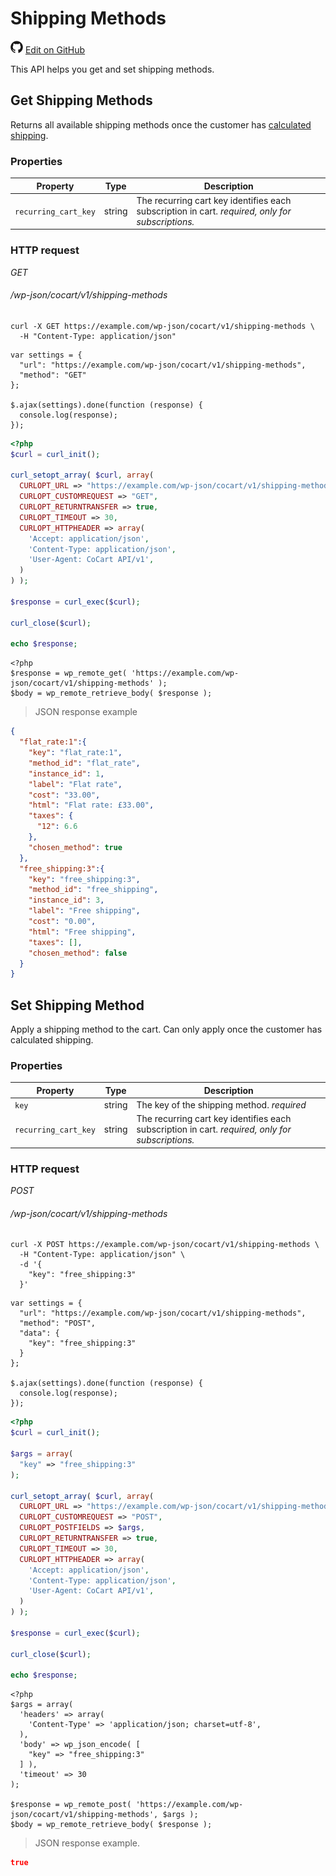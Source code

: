 # Shipping Methods #

<img src="images/github.svg" width="20" height="20" alt="GitHub Mark Logo"> [Edit on GitHub](https://github.com/co-cart/co-cart-docs/blob/master/source/includes/cocart-v1/pro/_shipping-methods.md)

This API helps you get and set shipping methods.

## Get Shipping Methods ##

Returns all available shipping methods once the customer has [calculated shipping](#calculate-calculate-shipping).

### Properties ###

| Property             | Type   | Description       |
| -------------------- | ------ | ----------------- |
| `recurring_cart_key` | string | The recurring cart key identifies each subscription in cart. <i class="label label-info">required, only for subscriptions.</i> |

### HTTP request ###

<div class="api-endpoint">
  <div class="endpoint-data">
    <i class="label label-get">GET</i>
    <h6>/wp-json/cocart/v1/shipping-methods</h6>
  </div>
</div>

```shell
curl -X GET https://example.com/wp-json/cocart/v1/shipping-methods \
  -H "Content-Type: application/json"
```

```javascript--jquery
var settings = {
  "url": "https://example.com/wp-json/cocart/v1/shipping-methods",
  "method": "GET"
};

$.ajax(settings).done(function (response) {
  console.log(response);
});
```

```php
<?php
$curl = curl_init();

curl_setopt_array( $curl, array(
  CURLOPT_URL => "https://example.com/wp-json/cocart/v1/shipping-methods",
  CURLOPT_CUSTOMREQUEST => "GET",
  CURLOPT_RETURNTRANSFER => true,
  CURLOPT_TIMEOUT => 30,
  CURLOPT_HTTPHEADER => array(
    'Accept: application/json',
    'Content-Type: application/json',
    'User-Agent: CoCart API/v1',
  )
) );

$response = curl_exec($curl);

curl_close($curl);

echo $response;
```

```php--wp-http-api
<?php
$response = wp_remote_get( 'https://example.com/wp-json/cocart/v1/shipping-methods' );
$body = wp_remote_retrieve_body( $response );
```

> JSON response example

```json
{
  "flat_rate:1":{
    "key": "flat_rate:1",
    "method_id": "flat_rate",
    "instance_id": 1,
    "label": "Flat rate",
    "cost": "33.00",
    "html": "Flat rate: £33.00",
    "taxes": {
      "12": 6.6
    },
    "chosen_method": true
  },
  "free_shipping:3":{
    "key": "free_shipping:3",
    "method_id": "free_shipping",
    "instance_id": 3,
    "label": "Free shipping",
    "cost": "0.00",
    "html": "Free shipping",
    "taxes": [],
    "chosen_method": false
  }
}
```

## Set Shipping Method ##

Apply a shipping method to the cart. Can only apply once the customer has calculated shipping.

### Properties ###

| Property             | Type   | Description       |
| -------------------- | ------ | ----------------- |
| `key`                | string | The key of the shipping method. <i class="label label-info">required</i> |
| `recurring_cart_key` | string | The recurring cart key identifies each subscription in cart. <i class="label label-info">required, only for subscriptions.</i> |

### HTTP request ###

<div class="api-endpoint">
  <div class="endpoint-data">
    <i class="label label-post">POST</i>
    <h6>/wp-json/cocart/v1/shipping-methods</h6>
  </div>
</div>

```shell
curl -X POST https://example.com/wp-json/cocart/v1/shipping-methods \
  -H "Content-Type: application/json" \
  -d '{
    "key": "free_shipping:3"
  }'
```

```javascript--jquery
var settings = {
  "url": "https://example.com/wp-json/cocart/v1/shipping-methods",
  "method": "POST",
  "data": {
    "key": "free_shipping:3"
  }
};

$.ajax(settings).done(function (response) {
  console.log(response);
});
```

```php
<?php
$curl = curl_init();

$args = array(
  "key" => "free_shipping:3"
);

curl_setopt_array( $curl, array(
  CURLOPT_URL => "https://example.com/wp-json/cocart/v1/shipping-methods",
  CURLOPT_CUSTOMREQUEST => "POST",
  CURLOPT_POSTFIELDS => $args,
  CURLOPT_RETURNTRANSFER => true,
  CURLOPT_TIMEOUT => 30,
  CURLOPT_HTTPHEADER => array(
    'Accept: application/json',
    'Content-Type: application/json',
    'User-Agent: CoCart API/v1',
  )
) );

$response = curl_exec($curl);

curl_close($curl);

echo $response;
```

```php--wp-http-api
<?php
$args = array(
  'headers' => array(
    'Content-Type' => 'application/json; charset=utf-8',
  ),
  'body' => wp_json_encode( [
    "key" => "free_shipping:3"
  ] ),
  'timeout' => 30
);

$response = wp_remote_post( 'https://example.com/wp-json/cocart/v1/shipping-methods', $args );
$body = wp_remote_retrieve_body( $response );
```

> JSON response example.

```json
true
```
